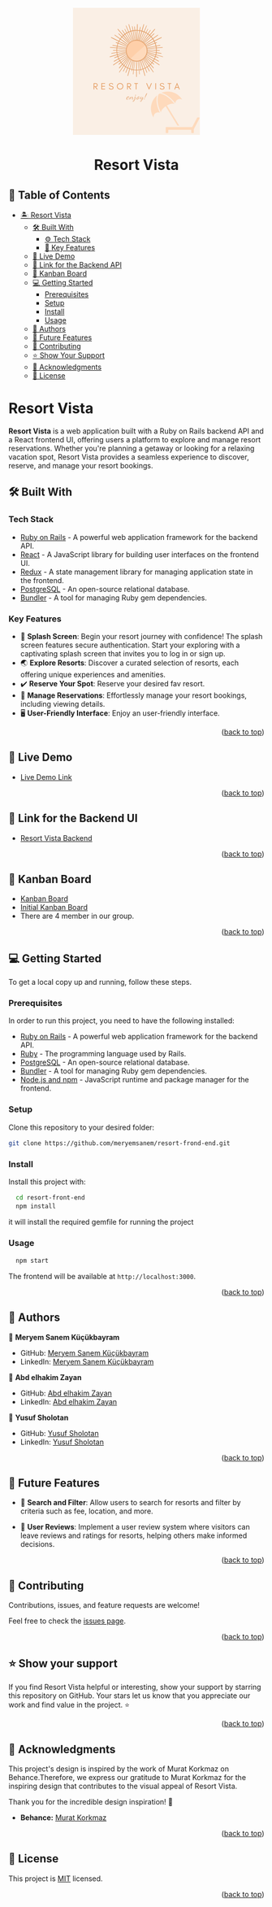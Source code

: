<a name="readme-top"></a>

<div align="center">
  <br/>
 <img src="resort-app.png" alt="Resort Vista Logo" width="250" height="250"/>
  <h1><b>Resort Vista</b></h1>
</div>

<!-- TABLE OF CONTENTS -->

## 📗 Table of Contents

- [🏝️ Resort Vista](#about-project)
  - [🛠️ Built With](#built-with)
     - [⚙️ Tech Stack](#tech-stack)
     - [🌟 Key Features](#key-features)
  - [🚀 Live Demo](#live-demo)
  - [🔗 Link for the Backend API](#backend)
  - [🔗 Kanban Board](#kanban)
  - [💻 Getting Started](#getting-started)
    - [Prerequisites](#prerequisites)
    - [Setup](#setup)
    - [Install](#install)
    - [Usage](#usage)
  - [👥 Authors](#authors)
  - [🔭 Future Features](#future-features)
  - [🤝 Contributing](#contributing)
  - [⭐️ Show Your Support](#️show-your-support)
  - [🙏 Acknowledgments](#acknowledgments)
  - [📝 License](#license)

<!-- ABOUT PROJECT -->

# Resort Vista <a name="about-project"></a>

**Resort Vista** is a web application built with a Ruby on Rails backend API and a React frontend UI, offering users a platform to explore and manage resort reservations. Whether you're planning a getaway or looking for a relaxing vacation spot, Resort Vista provides a seamless experience to discover, reserve, and manage your resort bookings.

## 🛠 Built With <a name="built-with"></a>

### Tech Stack <a name="tech-stack"></a>

- [Ruby on Rails](https://rubyonrails.org) - A powerful web application framework for the backend API.
- [React](https://reactjs.org) - A JavaScript library for building user interfaces on the frontend UI.
- [Redux](https://redux.js.org/) - A state management library for managing application state in the frontend.
- [PostgreSQL](https://www.postgresql.org) - An open-source relational database.
- [Bundler](https://bundler.io) - A tool for managing Ruby gem dependencies.

<!-- FEATURES -->

### Key Features <a name="key-features"></a>

- 🔐 **Splash Screen**: Begin your resort journey with confidence! The splash screen features secure authentication. Start your exploring with a captivating splash screen that invites you to log in or sign up.
- 🌏 **Explore Resorts**: Discover a curated selection of resorts, each offering unique experiences and amenities.
- ✔️ **Reserve Your Spot**: Reserve your desired fav resort.
- 📅 **Manage Reservations**: Effortlessly manage your resort bookings, including viewing details.
- 🖥️ **User-Friendly Interface**: Enjoy an user-friendly interface.

<p align="right">(<a href="#readme-top">back to top</a>)</p>

<!-- LIVE DEMO -->
## 🚀 Live Demo <a name="live-demo"></a>
- [Live Demo Link](https://resortvista.onrender.com/)

<p align="right">(<a href="#readme-top">back to top</a>)</p>

<!-- BACKEND -->

## 🔗 Link for the Backend UI <a name="backend"></a>

- [Resort Vista Backend](https://github.com/meryemsanem/resort-back-end)

<p align="right">(<a href="#readme-top">back to top</a>)</p>

<!-- KANBAN -->

## 🔗 Kanban Board <a name="kanban"></a>

- [Kanban Board](https://github.com/meryemsanem/resort-back-end/projects/1)
- [Initial Kanban Board](https://user-images.githubusercontent.com/82718562/279994279-135a04c3-6cc8-4814-a12b-964653967c82.png)
- There are 4 member in our group.

<p align="right">(<a href="#readme-top">back to top</a>)</p>

<!-- GETTING STARTED -->

## 💻 Getting Started <a name="getting-started"></a>

To get a local copy up and running, follow these steps.

### Prerequisites

In order to run this project, you need to have the following installed:

- [Ruby on Rails](https://rubyonrails.org) - A powerful web application framework for the backend API.
- [Ruby](https://www.ruby-lang.org/en/) - The programming language used by Rails.
- [PostgreSQL](https://www.postgresql.org) - An open-source relational database.
- [Bundler](https://bundler.io) - A tool for managing Ruby gem dependencies.
- [Node.js and npm](https://nodejs.org) - JavaScript runtime and package manager for the frontend.

### Setup

Clone this repository to your desired folder:

```bash
git clone https://github.com/meryemsanem/resort-frond-end.git
```

### Install

Install this project with:

```bash
  cd resort-front-end
  npm install
```

it will install the required gemfile for running the project

### Usage

```bash
  npm start
```
The frontend will be available at `http://localhost:3000`.
<p align="right">(<a href="#readme-top">back to top</a>)</p>

<!-- AUTHORS -->

## 👥 Authors <a name="authors"></a>

👤 **Meryem Sanem Küçükbayram**

- GitHub: [Meryem Sanem Küçükbayram](https://github.com/meryemsanem)
- LinkedIn: [Meryem Sanem Küçükbayram](https://www.linkedin.com/in/meryemsanemkucukbayram/)

👤 **Abd elhakim Zayan**

- GitHub: [Abd elhakim Zayan](https://github.com/abdozayan12)
- LinkedIn: [Abd elhakim Zayan](https://www.linkedin.com/in/abdozayan/)


👤 **Yusuf Sholotan**

- GitHub: [Yusuf Sholotan](https://github.com/yin-ka)
- LinkedIn: [Yusuf Sholotan](https://www.linkedin.com/in/yusuf-sholotan/)

<p align="right">(<a href="#readme-top">back to top</a>)</p>

<!-- FUTURE FEATURES -->

## 🔭 Future Features <a name="future-features"></a>

- 🔎 **Search and Filter**: Allow users to search for resorts and filter by criteria such as fee, location, and more.

- 💬 **User Reviews**: Implement a user review system where visitors can leave reviews and ratings for resorts, helping others make informed decisions.


<p align="right">(<a href="#readme-top">back to top</a>)</p>

<!-- CONTRIBUTING -->

## 🤝 Contributing <a name="contributing"></a>

Contributions, issues, and feature requests are welcome!

Feel free to check the [issues page](https://github.com/meryemsanem/resort-front-end/issues).

<p align="right">(<a href="#readme-top">back to top</a>)</p>

<!-- SUPPORT -->

## ⭐️ Show your support <a name="support"></a>

If you find Resort Vista helpful or interesting, show your support by starring this repository on GitHub. Your stars let us know that you appreciate our work and find value in the project. ⭐️


<p align="right">(<a href="#readme-top">back to top</a>)</p>

<!-- ACKNOWLEDGEMENTS -->

## 🙏 Acknowledgments <a name="acknowledgements"></a>

This project's design is inspired by the work of Murat Korkmaz on Behance.Therefore, we express our gratitude to Murat Korkmaz for the inspiring design that contributes to the visual appeal of Resort Vista.

Thank you for the incredible design inspiration! 🙏

- **Behance:** [Murat Korkmaz](https://www.behance.net/muratk)
<p align="right">(<a href="#readme-top">back to top</a>)</p>

<!-- LICENSE -->

## 📝 License <a name="license"></a>

This project is [MIT](./LICENSE) licensed.

<p align="right">(<a href="#readme-top">back to top</a>)</p>
